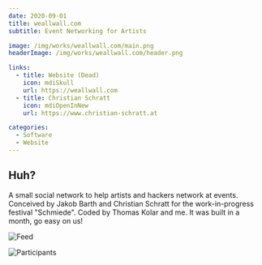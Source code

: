 ```yaml
---
date: 2020-09-01
title: weall​wall.com
subtitle: Event Networking for Artists

image: /img/works/weallwall.com/main.png
headerImage: /img/works/weallwall.com/header.png

links: 
  - title: Website (Dead)
    icon: mdiSkull
    url: https://weallwall.com
  - title: Christian Schratt
    icon: mdiOpenInNew
    url: https://www.christian-schratt.at

categories:
  - Software
  - Website
---
```


## Huh?

A small social network to help artists and hackers network at events. Conceived by Jakob Barth and Christian Schratt for the work-in-progress festival "Schmiede". Coded by Thomas Kolar and me. It was built in a month, go easy on us!

![Feed](/img/works/weallwall.com/feed.png)


![Participants](/img/works/weallwall.com/participants.png)

